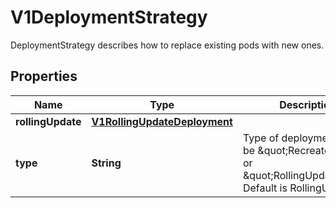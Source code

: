 

# V1DeploymentStrategy

DeploymentStrategy describes how to replace existing pods with new ones.

## Properties

| Name | Type | Description | Notes |
|------------ | ------------- | ------------- | -------------|
|**rollingUpdate** | [**V1RollingUpdateDeployment**](V1RollingUpdateDeployment.md) |  |  [optional] |
|**type** | **String** | Type of deployment. Can be \&quot;Recreate\&quot; or \&quot;RollingUpdate\&quot;. Default is RollingUpdate. |  [optional] |



